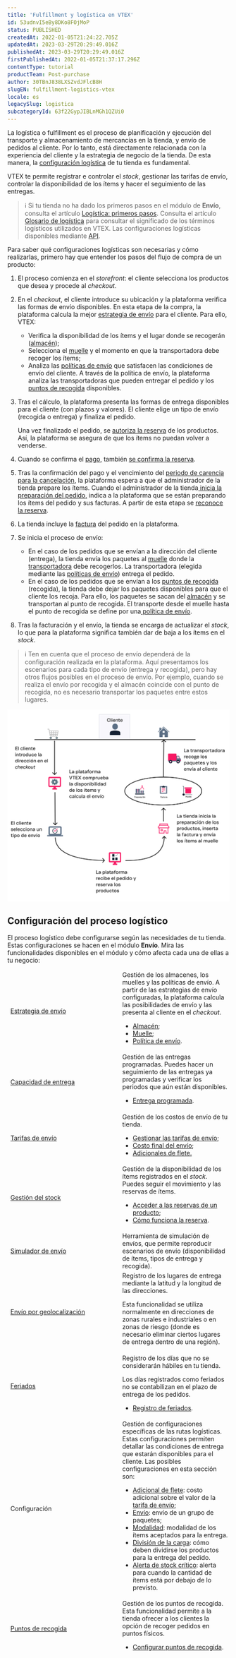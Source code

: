 ```yaml
---
title: 'Fulfillment y logística en VTEX'
id: 53udnvI5eBy8DKo8FOjMoP
status: PUBLISHED
createdAt: 2022-01-05T21:24:22.705Z
updatedAt: 2023-03-29T20:29:49.016Z
publishedAt: 2023-03-29T20:29:49.016Z
firstPublishedAt: 2022-01-05T21:37:17.296Z
contentType: tutorial
productTeam: Post-purchase
author: 30TBnJ838LXSZvdJFlcB8H
slugEN: fulfillment-logistics-vtex
locale: es
legacySlug: logistica
subcategoryId: 63f22GypJIBLnMGh1QZUi0
---
```


La logística o fulfillment es el proceso de planificación y ejecución del transporte y almacenamiento de mercancías en la tienda, y envío de pedidos al cliente. Por lo tanto, está directamente relacionada con la experiencia del cliente y la estrategia de negocio de la tienda. De esta manera, la 
[configuración logística](https://help.vtex.com/es/tutorial/logistica--53udnvI5eBy8DKo8FOjMoP#configuracion-del-proceso-logistico) de tu tienda es fundamental. 

VTEX te permite registrar e controlar el _stock_, gestionar las tarifas de envío, controlar la disponibilidad de los ítems y hacer el seguimiento de las entregas. 

>ℹ️ Si tu tienda no ha dado los primeros pasos en el módulo de **Envío**, consulta el artículo [Logística: primeros pasos](https://help.vtex.com/es/tracks/logistica-101--13TFDwDttPl9ki9OXQhyjx/6Y8C1JuPtO5E61Ew91tq1a).
> Consulta el artículo [Glosario de logística](https://help.vtex.com/en/tutorial/logistics-glossary--16DSSiXn548rsidi0A8Hby) para consultar el significado de los términos logísticos utilizados en VTEX.
> Las configuraciones logísticas disponibles mediante [API](https://developers.vtex.com/vtex-rest-api/reference/logistics-api-overview).

Para saber qué configuraciones logísticas son necesarias y cómo realizarlas, primero hay que entender los pasos del flujo de compra de un producto:

1. El proceso comienza en el _storefront_: el cliente selecciona los productos que desea y procede al _checkout_.
2. En el _checkout_, el cliente introduce su ubicación y la plataforma verifica las formas de envío disponibles. En esta etapa de la compra, la plataforma calcula la mejor [estrategia de envío](https://help.vtex.com/es/tutorial/estrategia-de-envio--58vLBDbjYVQzJ6rRc5QNz3) para el cliente. Para ello, VTEX: 
    * Verifica la disponibilidad de los ítems y el lugar donde se recogerán ([almacén](https://help.vtex.com/es/tutorial/almacen--6oIxvsVDTtGpO7y6zwhGpb));
    * Selecciona el [muelle](https://help.vtex.com/es/tutorial/muelles--5DY8xHEjOLYDVL41Urd5qj) y el momento en que la transportadora debe recoger los ítems;
    * Analiza las [políticas de envío](https://help.vtex.com/es/tutorial/politica-de-envio--tutorials_140) que satisfacen las condiciones de envío del cliente. A través de la política de envío, la plataforma analiza las transportadoras que pueden entregar el pedido y los [puntos de recogida](https://help.vtex.com/es/tutorial/como-funcionan-puntos-de-recogida--2fljn6wLjn8M4lJHA6HP3R) disponibles. 
3. Tras el cálculo, la plataforma presenta las formas de entrega disponibles para el cliente (con plazos y valores). El cliente elige un tipo de envío (recogida o entrega) y finaliza el pedido. 

    Una vez finalizado el pedido, se [autoriza la reserva](https://help.vtex.com/es/tutorial/como-se-maneja-la-reserva--tutorials_92#reserva-autorizada) de los productos. Así, la plataforma se asegura de que los ítems no puedan volver a venderse. 

4. Cuando se confirma el [pago](https://help.vtex.com/es/tracks/pagos--6GAS7ZzGAm7AGoEAwDbwJG/kdPbEIWf8Xq8tESQvViMB), también [se confirma la reserva](https://help.vtex.com/es/tutorial/como-se-maneja-la-reserva--tutorials_92#reserva-confirmada).
5. Tras la confirmación del pago y el vencimiento del [periodo de carencia para la cancelación](https://help.vtex.com/es/tutorial/configurar-el-tiempo-de-espera-para-cancelar-el-pedido--jYFdnPDtNm4WCEkYWqqC), la plataforma espera a que el administrador de la tienda prepare los ítems. Cuando el administrador de la tienda[ inicia la preparación del pedido,](https://help.vtex.com/es/tutorial/enviar-pedido-al-status-listo-para-manejo--tutorials_198) indica a la plataforma que se están preparando los ítems del pedido y sus facturas. A partir de esta etapa se [reconoce la reserva](https://help.vtex.com/es/tutorial/como-se-maneja-la-reserva--tutorials_92#reserva-reconocida).
6. La tienda incluye la [factura](https://help.vtex.com/es/tracks/pedidos--2xkTisx4SXOWXQel8Jg8sa/2WgQrlHTyVo4hLjhUs1LMT) del pedido en la plataforma.  
7. Se inicia el proceso de envío:
    * En el caso de los pedidos que se envían a la dirección del cliente (entrega), la tienda envía los paquetes al [muelle](https://help.vtex.com/es/tutorial/muelles--5DY8xHEjOLYDVL41Urd5qj) donde la [transportadora](https://help.vtex.com/es/tutorial/transportadoras-en-vtex--7u9duMD5UQa2QQwukAWMcE) debe recogerlos. La transportadora (elegida mediante las [políticas de envío](https://help.vtex.com/es/tutorial/politica-de-envio--tutorials_140)) entrega el pedido.
    * En el caso de los pedidos que se envían a los [puntos de recogida](https://help.vtex.com/es/tutorial/como-funcionan-puntos-de-recogida--2fljn6wLjn8M4lJHA6HP3R) (recogida), la tienda debe dejar los paquetes disponibles para que el cliente los recoja. Para ello, los paquetes se sacan del [almacén](https://help.vtex.com/es/tutorial/almacen--6oIxvsVDTtGpO7y6zwhGpb) y se transportan al punto de recogida. El transporte desde el muelle hasta el punto de recogida se define por una[ política de envío](https://help.vtex.com/es/tutorial/politica-de-envio--tutorials_140).
8. Tras la facturación y el envío, la tienda se encarga de actualizar el _stock_, lo que para la plataforma significa también dar de baja a los ítems en el _stock_.

>ℹ️ Ten en cuenta que el proceso de envío dependerá de la configuración realizada en la plataforma. Aquí presentamos los escenarios para cada tipo de envío (entrega y recogida), pero hay otros flujos posibles en el proceso de envío. Por ejemplo, cuando se realiza el envío por recogida y el almacén coincide con el punto de recogida, no es necesario transportar los paquetes entre estos lugares.

![Envio ES](https://raw.githubusercontent.com/vtexdocs/help-center-content/refs/heads/main/docs/es/tutorials/Shipping/Logistics%20Overview/fulfillment-logistica-vtex_1.svg)
## Configuración del proceso logístico

El proceso logístico debe configurarse según las necesidades de tu tienda. Estas configuraciones se hacen en el módulo **Envío**. Mira las funcionalidades disponibles en el módulo y cómo afecta cada una de ellas a tu negocio:

<table class="w-100 center mv7 bb b--gray" style="border-spacing: 0px; border-collapse: collapse;">
    <thead class="w-100 center mv7 bb b--gray" style="border-spacing: 0px; border-collapse: collapse;">
  <tr class="bb b--muted-3">
            <td class="t-body pa5" style="min-width: 15rem;"><a href="https://help.vtex.com/es/tutorial/estrategia-de-envio--58vLBDbjYVQzJ6rRc5QNz3"><span class="t-body c-on-base pa2 mw6 br2 bg-muted-4" style="word-break: break-word; overflow-wrap: break-word;">Estrategia de envío</a><span>
   </td>
   <td class="t-body pa5" style="min-width: 15rem;">
     Gestión de los almacenes, los muelles y las políticas de envío. A partir de las estrategias de envío configuradas, la plataforma calcula las posibilidades de envío y las presenta al cliente en el <em>checkout</em>.
<body>
<ul>
<li><a href="https://help.vtex.com/es/tutorial/almacen--6oIxvsVDTtGpO7y6zwhGpb">Almacén</a>;</li>
<li><a href="https://help.vtex.com/es/tutorial/muelles--5DY8xHEjOLYDVL41Urd5qj">Muelle</a>;</li>
<li><a href="https://help.vtex.com/es/tutorial/politica-de-envio--tutorials_140">Política de envío</a>.</li>
</ul>
</body>
   </td>
  </tr>
  <tr class="bb b--muted-3">
   <td class="t-body pa5" style="min-width: 15rem;"><a href="https://help.vtex.com/es/tutorial/gestionar-capacidad-de-entrega--2y217FQZCjD0I1n62yxVcz"><span class="t-body c-on-base pa2 mw6 br2 bg-muted-4" style="word-break: break-word; overflow-wrap: break-word;">Capacidad de entrega</a><span>
   </td>
   <td class="t-body pa5" style="min-width: 15rem;">
     Gestión de las entregas programadas. Puedes hacer un seguimiento de las entregas ya programadas y verificar los periodos que aún están disponibles.
<body>
<ul>
<li><a href="https://help.vtex.com/es/tutorial/entrega-programada--22g3HAVCGLFiU7xugShOBi">Entrega programada</a>.</li>
</ul>
</body>
   </td>
  </tr>
  <tr class="bb b--muted-3">
            <td class="t-body pa5" style="min-width: 15rem;"><a href="https://help.vtex.com/es/tutorial/tarifas-de-envio--1Balpg3rv0854udEPedvMM"><span class="t-body c-on-base pa2 mw6 br2 bg-muted-4" style="word-break: break-word; overflow-wrap: break-word;">Tarifas de envío</a></span>
   </td>
   <td class="t-body pa5" style="min-width: 15rem;">Gestión de los costos de envío de tu tienda.
<body>
<ul>
<li><a href="https://help.vtex.com/es/tutorial/gestionar-las-tarifas-de-envio--tutorials_141">Gestionar las tarifas de envío</a>;</li>
<li><a href="https://help.vtex.com/es/tutorial/costo-final-del-envio--5bwhIO108VA5Y2YOpef9lV">Costo final del envío</a>;</li>
<li><a href="https://help.vtex.com/es/tutorial/adicionales-de-flete--2vqGwMn0LabkOHY6zSHYNV">Adicionales de flete</a><span style="text-decoration:underline;">.</span></li>
</ul>
</body>
   </td>
  </tr>
  <tr class="bb b--muted-3">
<td class="t-body pa5" style="min-width: 15rem;"><a href="https://help.vtex.com/es/tutorial/gestionar-items-en-inventario--tutorials_139"><span class="t-body c-on-base pa2 mw6 br2 bg-muted-4" style="word-break: break-word; overflow-wrap: break-word;">Gestión del stock</a></span>
   </td>
   <td class="t-body pa5" style="min-width: 15rem;">
     Gestión de la disponibilidad de los ítems registrados en el <em>stock</em>. Puedes seguir el movimiento y las reservas de ítems.
<body>
<ul>
<li><a href="https://help.vtex.com/es/tutorial/como-se-maneja-la-reserva--tutorials_92#como-seguir-el-status-de-la-reserva">Acceder a las reservas de un producto</a>;</li>
<li><a href="https://help.vtex.com/es/tutorial/como-se-maneja-la-reserva--tutorials_92">Cómo funciona la reserva</a>.</li>
</ul>
</body>
   </td>
  </tr>
  <tr class="bb b--muted-3">
            <td class="t-body pa5" style="min-width: 15rem;"><a href="https://help.vtex.com/es/tutorial/simulador-de-envio--tutorials_144"><span class="t-body c-on-base pa2 mw6 br2 bg-muted-4" style="word-break: break-word; overflow-wrap: break-word;">Simulador de envío</a></span>
   </td>
   <td class="t-body pa5" style="min-width: 15rem;">Herramienta de simulación de envíos, que permite reproducir escenarios de envío (disponibilidad de ítems, tipos de entrega y recogida). 
   </td>
  </tr>
  <tr class="bb b--muted-3">
            <td class="t-body pa5" style="min-width: 15rem;"><a href="https://help.vtex.com/es/tutorial/gestionar-geolocalizacion--tutorials_138"><span class="t-body c-on-base pa2 mw6 br2 bg-muted-4" style="word-break: break-word; overflow-wrap: break-word;">Envío por geolocalización</a></span>
   </td>
   <td class="t-body pa5" style="min-width: 15rem;">Registro de los lugares de entrega mediante la latitud y la longitud de las direcciones.
<p>Esta funcionalidad se utiliza normalmente en direcciones de zonas rurales e industriales o en zonas de riesgo (donde es necesario eliminar ciertos lugares de entrega dentro de una región).</p>
   </td>
  </tr>
  <tr class="bb b--muted-3">
            <td class="t-body pa5" style="min-width: 15rem;"><a href="https://help.vtex.com/es/tutorial/registrar-feriados--2ItOthSEAoyAmcwsuiO6Yk"><span class="t-body c-on-base pa2 mw6 br2 bg-muted-4" style="word-break: break-word; overflow-wrap: break-word;">Feriados</a></span>
   </td>
   <td class="t-body pa5" style="min-width: 15rem;">Registro de los días que no se considerarán hábiles en tu tienda. 
<p>Los días registrados como feriados no se contabilizan en el plazo de entrega de los pedidos.</p>
<body>
<ul>
<li><a href="https://help.vtex.com/es/tutorial/registrar-feriados--2ItOthSEAoyAmcwsuiO6Yk">Registro de feriados</a>.</li>
</ul>
</body>
   </td>
  </tr>
  <tr class="bb b--muted-3">
            <td class="t-body pa5" style="min-width: 15rem;"><span class="t-body c-on-base pa2 mw6 br2 bg-muted-4" style="word-break: break-word; overflow-wrap: break-word;">Configuración</span>
   </td>
   <td class="t-body pa5" style="min-width: 15rem;">Gestión de configuraciones específicas de las rutas logísticas. Estas configuraciones permiten detallar las condiciones de entrega que estarán disponibles para el cliente. Las posibles configuraciones en esta sección son:
<body>
<ul>
<li><a href="https://help.vtex.com/es/tutorial/adicionales-de-flete--2vqGwMn0LabkOHY6zSHYNV">Adicional de flete</a>: costo adicional sobre el valor de la <a href="https://help.vtex.com/es/tutorial/tarifas-de-envio--1Balpg3rv0854udEPedvMM">tarifa de envío</a>;</li>
<li><a href="https://help.vtex.com/es/tutorial/configurar-grupos-de-envio--tutorials_118">Envío</a>: envío de un grupo de paquetes;</li>
<li><a href="https://help.vtex.com/es/tutorial/como-se-maneja-el-modal--tutorials_125">Modalidad</a>: modalidad de los ítems aceptados para la entrega.</li> 
<li><a href="https://help.vtex.com/es/tutorial/como-se-maneja-el-reparto-de-carga--tutorials_109">División de la carga</a>: cómo deben dividirse los productos para la entrega del pedido.</li>
<li><a href="https://help.vtex.com/es/tutorial/configurar-la-alerta%20de%20Stock%20Cr%C3%ADtico--6FD0GHeQPCsKIMgkQ88SGu">Alerta de stock crítico</a>: alerta para cuando la cantidad de ítems está por debajo de lo previsto. </li>
</ul>
</body>
   </td>
  </tr>
  <tr class="bb b--muted-3">
            <td class="t-body pa5" style="min-width: 15rem;"><a href="https://help.vtex.com/es/tutorial/como-funcionan-puntos-de-recogida--2fljn6wLjn8M4lJHA6HP3R"><span class="t-body c-on-base pa2 mw6 br2 bg-muted-4" style="word-break: break-word; overflow-wrap: break-word;">Puntos de recogida</a></span>
   </td>
   <td class="t-body pa5" style="min-width: 15rem;">Gestión de los puntos de recogida. Esta funcionalidad permite a la tienda ofrecer a los clientes la opción de recoger pedidos en puntos físicos.
<body>
<ul>
<li><a href="https://help.vtex.com/es/tutorial/configurar-puntos-de-recogida-pickup-points--2R5ClQiwe4KoSQgsuiOw4E">Configurar puntos de recogida</a>.</li>
</ul>
</body>
   </td>
  </tr>
</table>

